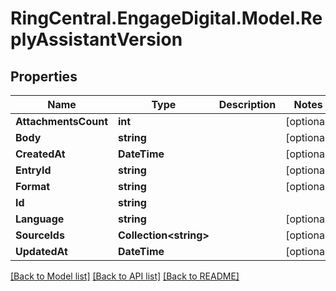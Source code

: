 # RingCentral.EngageDigital.Model.ReplyAssistantVersion
## Properties

Name | Type | Description | Notes
------------ | ------------- | ------------- | -------------
**AttachmentsCount** | **int** |  | [optional] 
**Body** | **string** |  | [optional] 
**CreatedAt** | **DateTime** |  | [optional] 
**EntryId** | **string** |  | [optional] 
**Format** | **string** |  | [optional] 
**Id** | **string** |  | 
**Language** | **string** |  | [optional] 
**SourceIds** | **Collection&lt;string&gt;** |  | [optional] 
**UpdatedAt** | **DateTime** |  | [optional] 

[[Back to Model list]](../README.md#documentation-for-models) [[Back to API list]](../README.md#documentation-for-api-endpoints) [[Back to README]](../README.md)

